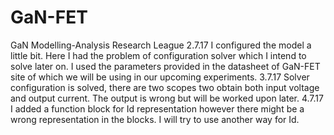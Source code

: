 # GaN-FET
GaN Modelling-Analysis Research League
2.7.17
I configured the model a little bit. Here I had the problem of configuration solver which I intend to solve later on. I used the parameters provided in the datasheet of GaN-FET site of which we will be using in our upcoming experiments.
3.7.17
Solver configuration is solved, there are two scopes two obtain both input voltage and output current. The output is wrong but will be worked upon later.
4.7.17
I added a function block for Id representation however there might be a wrong representation in the blocks. I will try to use another way for Id.
